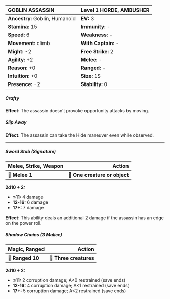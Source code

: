 | **GOBLIN ASSASSIN**                      | Level 1 HORDE, AMBUSHER                  |
|:-----------------------------------------|:-----------------------------------------|
| **Ancestry:** Goblin, Humanoid           | **EV:** 3                                |
| **Stamina:** 15                          | **Immunity:** -                          |
| **Speed:** 6                             | **Weakness:** -                          |
| **Movement:** climb                      | **With Captain:** -                      |
| **Might:** -2                            | **Free Strike:** 2                       |
| **Agility:** +2                          | **Melee:** -                             |
| **Reason:** +0                           | **Ranged:** -                            |
| **Intuition:** +0                        | **Size:** 1S                             |
| **Presence:** -2                         | **Stability:** 0                         |

##### Crafty

**Effect:** The assassin doesn’t provoke opportunity attacks by moving.

##### Slip Away

**Effect:** The assassin can take the Hide maneuver even while observed.

---

##### **Sword Stab (Signature)**

| **Melee, Strike, Weapon** |                    **Action** |
| ------------------------- | -----------------------------:|
| **📏 Melee 1**            | **🎯 One creature or object** |

**2d10 + 2:**
- **≤11:** 4 damage
- **12-16:** 6 damage
- **17+:** 7 damage

**Effect:** This ability deals an additional 2 damage if the assassin has an edge on the power roll.

##### **Shadow Chains (3 Malice)**

| **Magic, Ranged** |             **Action** |
| ----------------- | ----------------------:|
| **📏 Ranged 10**  | **🎯 Three creatures** |

**2d10 + 2:**
- **≤11:** 2 corruption damage; A<0 restrained (save ends)
- **12-16:** 4 corruption damage; A<1 restrained (save ends)
- **17+:** 5 corruption damage; A<2 restrained (save ends)

